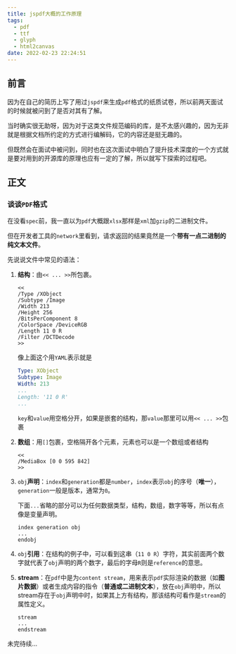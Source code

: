 ```yaml
---
title: jspdf大概的工作原理
tags:
  - pdf
  - ttf
  - glyph
  - html2canvas
date: 2022-02-23 22:24:51
---
```

## 前言
因为在自己的简历上写了用过`jspdf`来生成`pdf`格式的纸质试卷，所以前两天面试的时候就被问到了是否对其有了解。

当时确实很无助呀，因为对于这类文件规范编码的库，是不太感兴趣的，因为无非就是根据文档所约定的方式进行编解码，它的内容还是挺无趣的。

但既然会在面试中被问到，同时也在这次面试中明白了提升技术深度的一个方式就是要对用到的开源库的原理也应有一定的了解，所以就写下探索的过程吧。

## 正文

### 谈谈`PDF`格式
在没看`spec`前，我一直以为`pdf`大概跟`xlsx`那样是`xml`加`gzip`的二进制文件。

但在开发者工具的`network`里看到，请求返回的结果竟然是一个**带有一点二进制的纯文本文件**。

先说说文件中常见的语法：
1. **结构**：由`<< ... >>`所包裹。
      ```
      <<
      /Type /XObject
      /Subtype /Image
      /Width 213
      /Height 256
      /BitsPerComponent 8
      /ColorSpace /DeviceRGB
      /Length 11 0 R
      /Filter /DCTDecode
      >>
      ```
      像上面这个用`YAML`表示就是
      ```yaml
      Type: XObject
      Subtype: Image
      Width: 213
      ...
      Length: '11 0 R'
      ...
      ```
      `key`和`value`用空格分开，如果是嵌套的结构，那`value`那里可以用`<< ... >>`包裹

2. **数组**：用`[]`包裹，空格隔开各个元素，元素也可以是一个数组或者结构
    ```
    <<
    /MediaBox [0 0 595 842]
    >>
    ```

3. `obj`**声明**：`index`和`generation`都是`number`，`index`表示`obj`的序号（**唯一**），`generation`一般是版本，通常为`0`。

    下面`...`省略的部分可以为任何数据类型，结构，数组，数字等等，所以有点像是变量声明。

    ```
    index generation obj
    ...
    endobj
    ```

4. `obj`**引用**：在结构的例子中，可以看到这串（`11 0 R`）字符，其实前面两个数字就代表了`obj`声明的两个数字，最后的字母`R`则是`reference`的意思。


5. **stream**：在`pdf`中是为`content stream`，用来表示`pdf`实际渲染的数据（如**图片数据**）或者生成内容的指令（**普通或二进制文本**），放在`obj`声明中，所以stream存在于`obj`声明中时，如果其上方有结构，那该结构可看作是`stream`的属性定义。
    ```
    stream
    ...
    endstream
    ```

未完待续...



